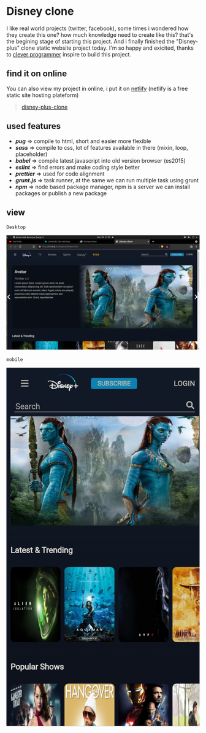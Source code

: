 # Disney clone 
I like real world projects (twitter, facebook), some times i wondered how they create this one? how much knowledge need to create like this? that's the begining stage of starting this project. And i finally finished the "Disney-plus" clone static website project today. I'm so happy and exicited, thanks to [clever programmer](https://www.youtube.com/c/CleverProgrammer) inspire to build this project.
	
## find it on online 
You can also view my project in online, i put it on [netlify](https://www.netlify.com) (netlify is a free static site hosting plateform)

>[disney-plus-clone](https://nazim-disney-clone.netlify.app)
	
## used features
- ***pug*** => compile to html, short and easier more flexible 
- ***sass*** => compile to css, lot of features available in there (mixin, loop, placeholder) 
- ***babel*** => compile latest javascript into old version browser (es2015)
- ***eslint*** => find errors and make coding style better
- ***prettier*** => used for code alignment
- ***grunt.js*** => task runner, at the same we can run multiple task using grunt
- ***npm*** => node based package manager, npm is a server we can install packages or publish a new package 


## view

```
Desktop
```

![desktop](./build/Assets/desktop.png)


```
mobile
```

![mobile](./build/Assets/mobile.jpg)
